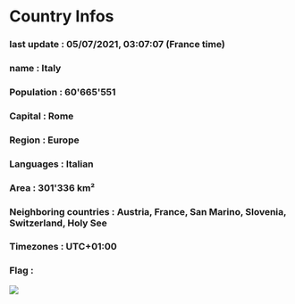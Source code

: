 # Country  Infos
### last update : 05/07/2021, 03:07:07 (France time)

### name : Italy
### Population : 60'665'551
### Capital : Rome
### Region : Europe
### Languages : Italian
### Area : 301'336 km²
### Neighboring countries : Austria, France, San Marino, Slovenia, Switzerland, Holy See
### Timezones : UTC+01:00

### Flag :
![](https://restcountries.eu/data/ita.svg)